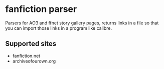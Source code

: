 # fanfiction parser
Parsers for AO3 and ffnet story gallery pages, returns links in a file so that you can import those links in a program like calibre.

## Supported sites
- fanfiction.net
- archiveofourown.org